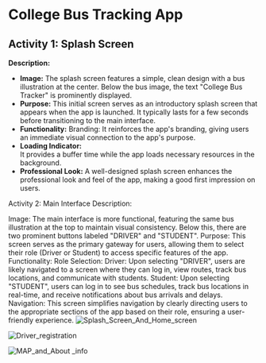 # College Bus Tracking App
<H2>Activity 1: Splash Screen</H2>
<b>Description:</b><br>
<ul>
<li><b>Image:</b> The splash screen features a simple, clean design with a bus illustration at the center. Below the bus image, the text "College Bus Tracker" is prominently displayed.
</li>
<li><b>Purpose:</b> This initial screen serves as an introductory splash screen that appears when the app is launched. It typically lasts for a few seconds before transitioning to the main interface.</li>
<li><b>Functionality:</b>
Branding: It reinforces the app's branding, giving users an immediate visual connection to the app's purpose.</li>
<li><b>Loading Indicator:</b></li> It provides a buffer time while the app loads necessary resources in the background.
  
<li><b>Professional Look:</b> A well-designed splash screen enhances the professional look and feel of the app, making a good first impression on users.</li>
</ul>
Activity 2: Main Interface
Description:

Image: The main interface is more functional, featuring the same bus illustration at the top to maintain visual consistency. Below this, there are two prominent buttons labeled "DRIVER" and "STUDENT".
Purpose: This screen serves as the primary gateway for users, allowing them to select their role (Driver or Student) to access specific features of the app.
Functionality:
Role Selection:
Driver: Upon selecting "DRIVER", users are likely navigated to a screen where they can log in, view routes, track bus locations, and communicate with students.
Student: Upon selecting "STUDENT", users can log in to see bus schedules, track bus locations in real-time, and receive notifications about bus arrivals and delays.
Navigation: This screen simplifies navigation by clearly directing users to the appropriate sections of the app based on their role, ensuring a user-friendly experience.
![Splash_Screen_And_Home_screen](https://github.com/srinivas21109/College-Bus-Tracker-App/assets/119849011/eda99255-0792-4c90-a24b-583ea3eb9610)

![Driver_registration](https://github.com/srinivas21109/College-Bus-Tracker-App/assets/119849011/90b3ace6-efc1-4fb9-86f3-5466fae82cec)

![MAP_and_About _info](https://github.com/srinivas21109/College-Bus-Tracker-App/assets/119849011/62db10b7-9b8a-49ff-bb06-f021f4149cd0)


